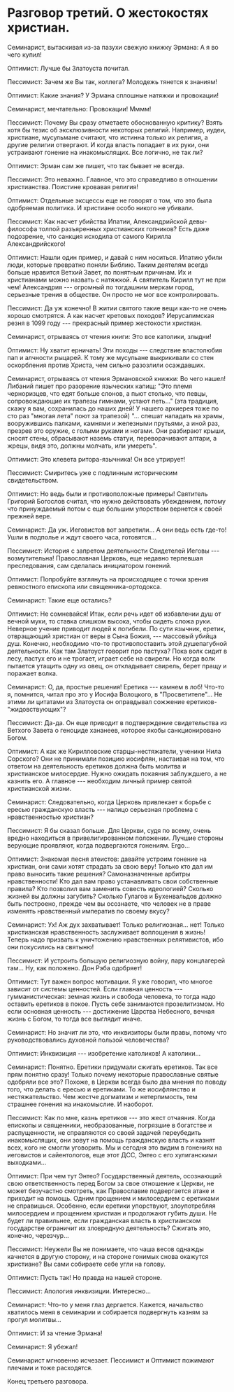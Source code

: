 # Разговор третий. О жестокостях христиан.

Семинарист, вытаскивая из-за пазухи свежую книжку Эрмана: А я во чего купил!

Оптимист: Лучше бы Златоуста почитал.

Пессимист: Зачем же Вы так, коллега? Молодежь тянется к знаниям!

Оптимист: Какие знания? У Эрмана сплошные натяжки и провокации! 

Семинарист, мечтательно: Провокации! Мммм!

Пессимист: Почему Вы сразу отметаете обоснованную критику? Взять хотя бы тезис об эксклюзивности некоторых религий. Например, иудеи, христиане, мусульмане считают, что истинна только их религия, а другие религии отвергают. И когда власть попадает в их руки, они устраивают гонение на инакомыслящих. Все логично, не так ли?

Оптимист: Эрман сам же пишет, что так бывает не всегда.

Пессимист: Это неважно. Главное, что это справедливо в отношении христианства. Поистине кровавая религия!

Оптимист: Отдельные эксцессы еще не говорят о том, что это была одобряемая политика. И христиане особо никого не убивали.

Пессимист: Как насчет убийства Ипатии, Александрийской девы-философа толпой разъяренных христианских гопников? Есть даже подозрение, что санкция исходила от самого Кирилла Александрийского!

Оптимист: Нашли один пример, и давай с ним носиться. Ипатию убили люди, которые превратно поняли Библию. Таким деятелям всегда больше нравится Ветхий Завет, по понятным причинам. Их и христианами можно назвать с натяжкой. А святитель Кирилл тут не при чем! Александрия --- огромный по тогдашним меркам город, серьезные трения в обществе. Он просто не мог все контролировать.

Пессимист: Да уж конечно! В житии святого такие вещи как-то не очень хорошо смотрятся. А как насчет кретовых походов? Иерусалимская резня в 1099 году --- прекрасный пример жестокости христиан.

Семинарист, отрываясь от чтения книги: Это все католики, злыдни!

Оптимист: Ну хватит ерничать! Эти походы --- следствие властолюбия пап и алчности рыцарей. К тому же мусульане выкрикивали со стен оскорбления против Христа, чем сильно разозлили осаждавших.

Семинарист, отрываясь от чтения Эрмановской книжки: Во чего нашел! Либаний пишет про разорение языческих капищ: "Это племя черноризцев, что едят больше слонов, а пьют столько, что певцы, сопровождающие их трапезы гимнами, устают петь..." (эта традиция, скажу я вам, сохранилась до наших дней! У нашего архиерея тоже по сто раз "многая лета" поют за трапезой) "... спешат нападать на храмы, вооружившись палками, камнями и железными прутьями, а иной раз, презрев это оружие, с голыми руками и ногами. Они разбирают крыши, сносят стены, сбрасывают наземь статуи, переворачивают алтари, а жрецы, видя это, должны молчать, или умереть".

Оптимист: Это клевета ритора-язычника! Он все утрирует!

Пессимист: Смиритесь уже с подлинным историческим свидетельством.

Оптимист: Но ведь были и противоположные примеры! Святитель Григорий Богослов считал, что нужно действовать убеждением, потому что принуждаемый потом с еще большим упорством вернется к своей прежней вере.

Семинарист: Да уж. Иеговистов вот запретили... А они ведь есть где-то! Ушли в подполье и ждут своего часа, готовятся...

Пессимист: История с запретом деятельности Свидетелей Иеговы --- возмутительна! Православная Церковь, еще недавно терпевшая преследования, сам сделалась инициатором гонений.

Оптимист: Попробуйте взглянуть на происходящее с точки зрения ревностного епископа или священника-ортодокса.

Семинарист: Такие еще остались?

Оптимист: Не сомневайся! Итак, если речь идет об избавлении душ от вечной муки, то ставка слишком высока, чтобы сидеть сложа руки. Неверное учение приводит людей к погибели. По сути язычник, еретик, отвращающий христиан от веры в Сына Божия, --- массовый убийца душ. Конечно, необходимо что-то противопоставить этой душепагубной деятельности. Как там Златоуст говорит про пастуха? Пока волк сидит в лесу, пастух его и не трогает, играет себе на свирели. Но когда волк пытается утащить одну из овец, он откладывает свирель, берет пращу и поражает волка. 

Семинарист: О, да, простые решения! Еретика --- камнем в лоб! Что-то я, помнится, читал про это у Иосифа Волоцкого, в "Просветителе"... Не этими ли цитатами из Златоуста он оправдывал сожжение еретиков-"жидовствующих"?

Пессимист: Да-да. Он еще приводит в подтверждение свидетельства из Ветхого Завета о геноциде хананеев, которое якобы санкционировано Богом.


Оптимист: А как же Кирилловские старцы-нестяжатели, ученики Нила Сорского? Они не принимали позицию иосифлян, настаивая на том, что ответом на деятельность еретиков должна быть молитва и христианское милосердие. Нужно ожидать покаяния заблуждшего, а не казнить его. А главное --- необходим личный пример святой христианской жизни.

Семинарист: Следовательно, когда Церковь привлекает к борьбе с ересью гражданскую власть --- налицо серьезная проблема с нравственностью христиан?

Пессимист: Я бы сказал больше. Для Церкви, судя по всему, очень вредно находиться в привелигированном положении. Лучшие стороны верующие проявляют, когда подвергаются гонениям. Ergo...

Оптимист: Знакомая песня атеистов: давайте устроим гонение на христиан, они сами хотят страдать за свою веру! Только кто дал им право выносить такие решения? Самоназначенные арбитры нравственности! Кто дал вам право устанавливать свои собственные правила? Кто позволил вам заменить совесть идеологией? Сколько жизней вы должны загубить? Сколько Гулагов и Бухенвальдов должно быть построено, прежде чем вы осознаете, что человек не в праве изменять нравственный императив по своему вкусу?

Семинарист: Ух! Аж дух захватывает! Только религиозная... нет! Только христианская нравственность заслуживает воплощения в жизнь! Теперь надо призвать к уничтожению нравственных релятивистов, ибо они покусились на святыню! 

Пессимист: И устроить большую религиозную войну, пару концлагерей там... Ну, как положено. Дон Рэба одобряет!

<!--
Семинарист: Думаю, сжигаемым еретикам было довольно-таки все равно, чья была эта идея --- католическая, или исконно русско-православная...

Пессимист: Именно! Это зверства христиан, к каким бы конфессиям они не относились. -->

Оптимист: Тут важен вопрос мотивации. Я уже говорил, что многое зависит от системы ценностей. Если главная ценность --- гумманистическая: земная жизнь и свобода человека, то тогда надо оставить еретиков в покое. Пусть себе занимаются прозелитизмом. Но если основная ценность --- достижение Царства Небесного, вечная жизнь с Богом, то тогда все выглядит иначе.

Семинарист: Но значит ли это, что инквизиторы были правы, потому что руководствовались духовной пользой человечества? 

<!--Почему Вы считаете, что христианство и гумманистические ценности несовместимы? Почему Царствие Небесное должно достигаться через кровь и преследование несогласных? Разве Христос об этом учил? А как же божественный дар свободы человеку?-->

Оптимист: Инквизиция --- изобретение католиков! А католики...

Семинарист: Понятно. Еретики придумали сжигать еретиков. Так все прям понятно сразу! Только почему некоторые православные святые одобряли все это? Похоже, в Церкви всегда было два мнения по поводу того, что делать с ересью и еретиками. То же иосифлянство и нестяжательство. Чем жестче догматизм и нетерпимость, тем страшнее гонения на инакомыслие. И наоборот. 

<!--Оптимист: Причем терпимость к инакомыслию не обязательно связана с расслабленностью религиозной жизни. Заволжские старцы, сопротивлявшиеся иосифлянству, были пустынниками и подвижниками, нестяжателями, смело противостояли царскому произволу.-->

Пессимист: Как по мне, казнь еретиков --- это жест отчаяния. Когда епископы и священники, необразованные, погрязшие в богатстве и распущенности, не справляются со своей задачей переубедить инакомыслящих, они зовут на помощь гражданскую власть и казнят всех, кого не смогли уговорить. Мы и сегодня это видим в гонениях на иеговистов и сайентологов, еще этот ДСС, Энтео с его хулиганскими выходками...

Оптимист: При чем тут Энтео? Государственный деятель, осознающий свою ответственность перед Богом за свое отношение к Церкви, не может безучастно смотреть, как Православие подвергается атаке и приходит на помощь. Одним прощением и милосердием с еретиками не справишься. Особенно, если еретики упорствуют, злоупотребляя милосердием и прощением христиан и продолжают губить души. Не будет ли правильнее, если гражданская власть в христианском государстве ограничит их зловредную деятельность? Сжигать это, конечно, черезчур...

Пессимист: Неужели Вы не понимаете, что чаша весов однажды качнется в другую сторону, и на стороне гонимых снова окажутся христиане? Вы сами собираете себе угли на голову.

Оптимист: Пусть так! Но правда на нашей стороне.

Пессимист: Апология инквизиции. Интересно...

Семинарист: Что-то у меня глаз дергается. Кажется, начальство хватилось меня в семинарии и собирается подвергнуть казням за прогул молитвы...

Оптимист: И за чтение Эрмана!

Семинарист: Я убежал!

Семинарист мгновенно исчезает. Пессимист и Оптимист пожимают плечами и тоже расходятся.

Конец третьего разговора.
